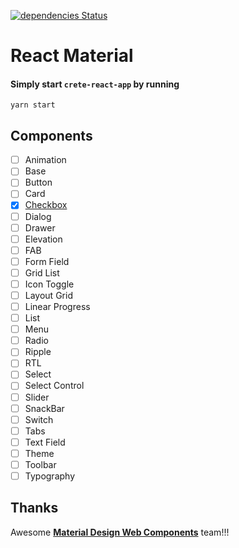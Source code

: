 [![dependencies Status](https://david-dm.org/boennemann/badges/status.svg)](https://github.com/ofgeo/react.material)

# React Material

#### Simply start `crete-react-app` by running
```
yarn start
```


## Components
- [ ] Animation
- [ ] Base
- [ ] Button
- [ ] Card
- [x] [Checkbox](https://github.com/ofgeo/react.material/tree/master/packages/checkbox)
- [ ] Dialog
- [ ] Drawer
- [ ] Elevation
- [ ] FAB
- [ ] Form Field
- [ ] Grid List
- [ ] Icon Toggle
- [ ] Layout Grid
- [ ] Linear Progress
- [ ] List
- [ ] Menu
- [ ] Radio
- [ ] Ripple
- [ ] RTL
- [ ] Select
- [ ] Select Control
- [ ] Slider
- [ ] SnackBar
- [ ] Switch
- [ ] Tabs
- [ ] Text Field
- [ ] Theme
- [ ] Toolbar
- [ ] Typography
 
 ## Thanks
 Awesome [**Material Design Web Components**](https://github.com/material-components/material-components-web) team!!!
